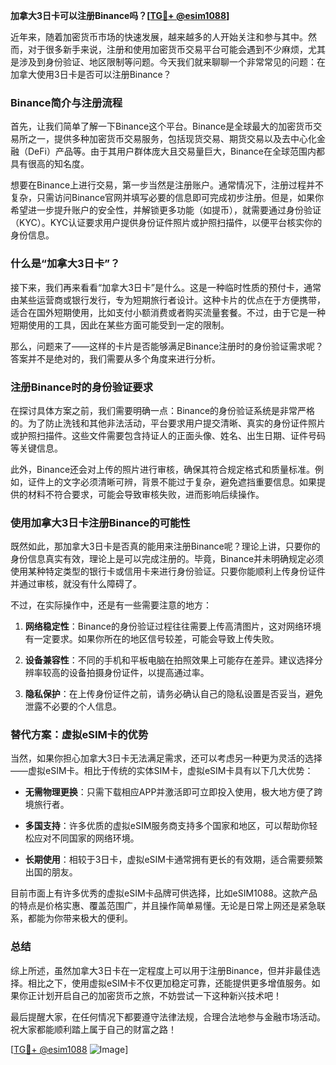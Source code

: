 **加拿大3日卡可以注册Binance吗？[[TG💪+ @esim1088](https://t.me/s/esim1088)]**

近年来，随着加密货币市场的快速发展，越来越多的人开始关注和参与其中。然而，对于很多新手来说，注册和使用加密货币交易平台可能会遇到不少麻烦，尤其是涉及到身份验证、地区限制等问题。今天我们就来聊聊一个非常常见的问题：在加拿大使用3日卡是否可以注册Binance？

### Binance简介与注册流程

首先，让我们简单了解一下Binance这个平台。Binance是全球最大的加密货币交易所之一，提供多种加密货币交易服务，包括现货交易、期货交易以及去中心化金融（DeFi）产品等。由于其用户群体庞大且交易量巨大，Binance在全球范围内都具有很高的知名度。

想要在Binance上进行交易，第一步当然是注册账户。通常情况下，注册过程并不复杂，只需访问Binance官网并填写必要的信息即可完成初步注册。但是，如果你希望进一步提升账户的安全性，并解锁更多功能（如提币），就需要通过身份验证（KYC）。KYC认证要求用户提供身份证件照片或护照扫描件，以便平台核实你的身份信息。

### 什么是“加拿大3日卡”？

接下来，我们再来看看“加拿大3日卡”是什么。这是一种临时性质的预付卡，通常由某些运营商或银行发行，专为短期旅行者设计。这种卡片的优点在于方便携带，适合在国外短期使用，比如支付小额消费或者购买流量套餐。不过，由于它是一种短期使用的工具，因此在某些方面可能受到一定的限制。

那么，问题来了——这样的卡片是否能够满足Binance注册时的身份验证需求呢？答案并不是绝对的，我们需要从多个角度来进行分析。

### 注册Binance时的身份验证要求

在探讨具体方案之前，我们需要明确一点：Binance的身份验证系统是非常严格的。为了防止洗钱和其他非法活动，平台要求用户提交清晰、真实的身份证件照片或护照扫描件。这些文件需要包含持证人的正面头像、姓名、出生日期、证件号码等关键信息。

此外，Binance还会对上传的照片进行审核，确保其符合规定格式和质量标准。例如，证件上的文字必须清晰可辨，背景不能过于复杂，避免遮挡重要信息。如果提供的材料不符合要求，可能会导致审核失败，进而影响后续操作。

### 使用加拿大3日卡注册Binance的可能性

既然如此，那加拿大3日卡是否真的能用来注册Binance呢？理论上讲，只要你的身份信息真实有效，理论上是可以完成注册的。毕竟，Binance并未明确规定必须使用某种特定类型的银行卡或信用卡来进行身份验证。只要你能顺利上传身份证件并通过审核，就没有什么障碍了。

不过，在实际操作中，还是有一些需要注意的地方：

1. **网络稳定性**：Binance的身份验证过程往往需要上传高清图片，这对网络环境有一定要求。如果你所在的地区信号较差，可能会导致上传失败。
   
2. **设备兼容性**：不同的手机和平板电脑在拍照效果上可能存在差异。建议选择分辨率较高的设备拍摄身份证件，以提高通过率。

3. **隐私保护**：在上传身份证件之前，请务必确认自己的隐私设置是否妥当，避免泄露不必要的个人信息。

### 替代方案：虚拟eSIM卡的优势

当然，如果你担心加拿大3日卡无法满足需求，还可以考虑另一种更为灵活的选择——虚拟eSIM卡。相比于传统的实体SIM卡，虚拟eSIM卡具有以下几大优势：

- **无需物理更换**：只需下载相应APP并激活即可立即投入使用，极大地方便了跨境旅行者。
  
- **多国支持**：许多优质的虚拟eSIM服务商支持多个国家和地区，可以帮助你轻松应对不同国家的网络环境。
  
- **长期使用**：相较于3日卡，虚拟eSIM卡通常拥有更长的有效期，适合需要频繁出国的朋友。

目前市面上有许多优秀的虚拟eSIM卡品牌可供选择，比如eSIM1088。这款产品的特点是价格实惠、覆盖范围广，并且操作简单易懂。无论是日常上网还是紧急联系，都能为你带来极大的便利。

### 总结

综上所述，虽然加拿大3日卡在一定程度上可以用于注册Binance，但并非最佳选择。相比之下，使用虚拟eSIM卡不仅更加稳定可靠，还能提供更多增值服务。如果你正计划开启自己的加密货币之旅，不妨尝试一下这种新兴技术吧！

最后提醒大家，在任何情况下都要遵守法律法规，合理合法地参与金融市场活动。祝大家都能顺利踏上属于自己的财富之路！

[[TG💪+ @esim1088](https://t.me/s/esim1088) ![Image](https://i.postimg.cc/4NQfJmqS/Snipaste-2025-05-13-00-14-12.png)]
